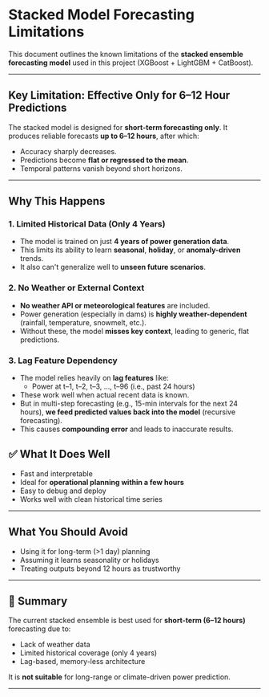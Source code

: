 #  Stacked Model Forecasting Limitations

This document outlines the known limitations of the **stacked ensemble forecasting model** used in this project (XGBoost + LightGBM + CatBoost).

---

##  Key Limitation: Effective Only for 6–12 Hour Predictions

The stacked model is designed for **short-term forecasting only**. It produces reliable forecasts **up to 6–12 hours**, after which:

- Accuracy sharply decreases.
- Predictions become **flat or regressed to the mean**.
- Temporal patterns vanish beyond short horizons.

---

##  Why This Happens

### 1. Limited Historical Data (Only 4 Years)

- The model is trained on just **4 years of power generation data**.
- This limits its ability to learn **seasonal**, **holiday**, or **anomaly-driven** trends.
- It also can't generalize well to **unseen future scenarios**.

### 2. No Weather or External Context

- **No weather API or meteorological features** are included.
- Power generation (especially in dams) is **highly weather-dependent** (rainfall, temperature, snowmelt, etc.).
- Without these, the model **misses key context**, leading to generic, flat predictions.

### 3. Lag Feature Dependency

- The model relies heavily on **lag features** like:
  - Power at t–1, t–2, t–3, ..., t–96 (i.e., past 24 hours)
- These work well when actual recent data is known.
- But in multi-step forecasting (e.g., 15-min intervals for the next 24 hours), **we feed predicted values back into the model** (recursive forecasting).
- This causes **compounding error** and leads to inaccurate results.


## ✅ What It Does Well

- Fast and interpretable
- Ideal for **operational planning within a few hours**
- Easy to debug and deploy
- Works well with clean historical time series

---

## What You Should Avoid

- Using it for long-term (>1 day) planning
- Assuming it learns seasonality or holidays
- Treating outputs beyond 12 hours as trustworthy

---



## 📎 Summary

The current stacked ensemble is best used for **short-term (6–12 hours)** forecasting due to:

- Lack of weather data
- Limited historical coverage (only 4 years)
- Lag-based, memory-less architecture

It is **not suitable** for long-range or climate-driven power prediction.

---
